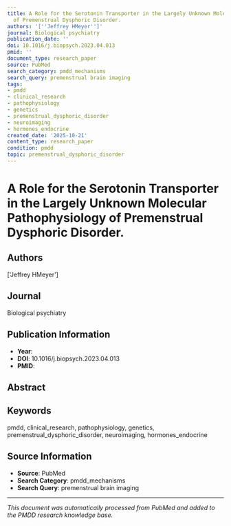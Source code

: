 ```yaml
---
title: A Role for the Serotonin Transporter in the Largely Unknown Molecular Pathophysiology
  of Premenstrual Dysphoric Disorder.
authors: '[''Jeffrey HMeyer'']'
journal: Biological psychiatry
publication_date: ''
doi: 10.1016/j.biopsych.2023.04.013
pmid: ''
document_type: research_paper
source: PubMed
search_category: pmdd_mechanisms
search_query: premenstrual brain imaging
tags:
- pmdd
- clinical_research
- pathophysiology
- genetics
- premenstrual_dysphoric_disorder
- neuroimaging
- hormones_endocrine
created_date: '2025-10-21'
content_type: research_paper
condition: pmdd
topic: premenstrual_dysphoric_disorder
---
```


# A Role for the Serotonin Transporter in the Largely Unknown Molecular Pathophysiology of Premenstrual Dysphoric Disorder.

## Authors
['Jeffrey HMeyer']

## Journal
Biological psychiatry

## Publication Information
- **Year**: 
- **DOI**: 10.1016/j.biopsych.2023.04.013
- **PMID**: 

## Abstract


## Keywords
pmdd, clinical_research, pathophysiology, genetics, premenstrual_dysphoric_disorder, neuroimaging, hormones_endocrine

## Source Information
- **Source**: PubMed
- **Search Category**: pmdd_mechanisms
- **Search Query**: premenstrual brain imaging

---
*This document was automatically processed from PubMed and added to the PMDD research knowledge base.*
